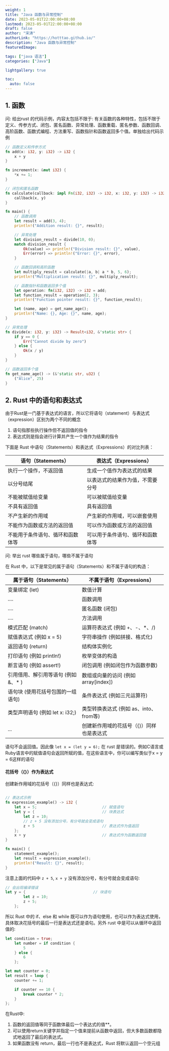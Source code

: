 ```yaml
---
weight: 1
title: "Java 函数与异常控制"
date: 2023-05-01T22:00:00+08:00
lastmod: 2023-05-01T22:00:00+08:00
draft: false
author: "宋涛"
authorLink: "https://hotttao.github.io/"
description: "Java 函数与异常控制"
featuredImage: 

tags: ["java 语法"]
categories: ["Java"]

lightgallery: true

toc:
  auto: false
---
```


## 1. 函数
问: 给出rust 的代码示例，内容太包括不限于: 有关函数的各种特性，包括不限于 定义、传参方式、闭包、匿名函数、异常处理、函数重载、匿名参数、函数回调、高阶函数、函数式编程、方法重写、函数指针和函数返回多个值。单独给出代码示例

```rust
// 函数定义和传参方式
fn add(x: i32, y: i32) -> i32 {
    x + y
}

fn increment(x: &mut i32) {
    *x += 1;
}

// 闭包和匿名函数
fn calculate(callback: impl Fn(i32, i32) -> i32, x: i32, y: i32) -> i32 {
    callback(x, y)
}

fn main() {
    // 函数调用
    let result = add(3, 4);
    println!("Addition result: {}", result);

    // 异常处理
    let division_result = divide(10, 0);
    match division_result {
        Ok(value) => println!("Division result: {}", value),
        Err(error) => println!("Error: {}", error),
    }

    // 函数回调和高阶函数
    let multiply_result = calculate(|a, b| a * b, 5, 6);
    println!("Multiplication result: {}", multiply_result);

    // 函数指针和函数返回多个值
    let operation: fn(i32, i32) -> i32 = add;
    let function_result = operation(2, 3);
    println!("Function pointer result: {}", function_result);

    let (name, age) = get_name_age();
    println!("Name: {}, Age: {}", name, age);
}

// 异常处理
fn divide(x: i32, y: i32) -> Result<i32, &'static str> {
    if y == 0 {
        Err("Cannot divide by zero")
    } else {
        Ok(x / y)
    }
}

// 函数返回多个值
fn get_name_age() -> (&'static str, u32) {
    ("Alice", 25)
}
```

## 2. Rust 中的语句和表达式
由于Rust是一门基于表达式的语言，所以它将语句（statement）与表达式（expression）区别为两个不同的概念
1. 语句指那些执行操作但不返回值的指令
2. 表达式则是指会进行计算并产生一个值作为结果的指令

下面是 Rust 中语句（Statements）和表达式（Expressions）的对比列表：

语句（Statements）                  | 表达式（Expressions）                                           
-----------------------------------|-----------------------------------
执行一个操作，不返回值               | 生成一个值作为表达式的结果                                      
以分号结尾                         | 以表达式的结果作为值，不需要分号                                  
不能被赋值给变量                   | 可以被赋值给变量                                               
不具有返回值                       | 具有返回值                                                      
不产生新的作用域                   | 产生新的作用域，可以嵌套使用                                    
不能作为函数或方法的返回值         | 可以作为函数或方法的返回值                                      
不能用于条件语句、循环和函数体等   | 可以用于条件语句、循环和函数体等|


问: 举出 rust 哪些属于语句，哪些不属于语句

在 Rust 中，以下是常见的属于语句（Statements）和不属于语句的构造：

属于语句（Statements）             | 不属于语句（Expressions）                       
---------------------------------|---------------------------------
变量绑定 (let)                    | 数值计算                                    
....      | 函数调用                                      
....              | 匿名函数 (闭包)                             
....       | 方法调用                                     
模式匹配 (match)                   | 运算符表达式 (例如 +、-、*、/)               
赋值表达式 (例如 x = 5)           | 字符串操作 (例如拼接、格式化)                
返回语句 (return)                 | 结构体实例化                                  
打印语句 (例如 println!)           | 枚举变体的构造                              
断言语句 (例如 assert!)           | 闭包调用 (例如闭包作为函数参数)                
引用借用、解引用等语句 (例如 &、* ) | 数组或向量的访问 (例如 array[index])           
语句块 (使用花括号包围的一组语句)    | 条件表达式 (例如三元运算符)                    
类型声明语句 (例如 let x: i32;)    | 类型转换表达式 (例如 as、into、from等)   
...                                | 创建新作用域的花括号（{}）同样也是表达式      

语句不会返回值。因此像 `let x = (let y = 6);` 在 rust 是错误的。例如C语言或Ruby语言中的赋值语句会返回所赋的值，在这些语言中，你可以编写类似于x = y = 6这样的语句

#### 花括号（{}）作为表达式
创建新作用域的花括号（{}）同样也是表达式:
```rust

// 表达式示例
fn expression_example() -> i32 {
    let x = 5;                             // 赋值语句
    let y = {                              // 块表达式
        let z = 10;
        // z + 5 没有添加分号，有分号就会变成语句
        z + 5                              // 表达式作为值返回
    };
    x + y                                  // 表达式作为函数返回值
}

fn main() {
    statement_example();
    let result = expression_example();
    println!("Result: {}", result);
}

```
注意上面的代码中 `z + 5`, `x + y` 没有添加分号，有分号就会变成语句:

```rust
// 会出现编译错误
let y = {                              // 块语句
        let z = 10;
        z + 5;                         
    };
```

所以 Rust 中的 if、else 和 while 既可以作为语句使用，也可以作为表达式使用，具体取决花括号的最后一行是表达式还是语句。另外 rust 中是可以从循环中返回值的:

```rust
let condition = true; 
    let number = if condition { 
        5 
    } else { 
        6 
    }; 

let mut counter = 0; 
let result = loop { 
    counter += 1; 

    if counter == 10 { 
        break counter * 2; 
    } 
}; 

```

在Rust中:
1. 函数的返回值等同于函数体最后一个表达式的值**。
2. 可以使用return关键字并指定一个值来提前从函数中返回，但大多数函数都隐式地返回了最后的表达式。
3. 如果函数没有 return，最后一行也不是表达式，Rust 将默认返回一个空元组

